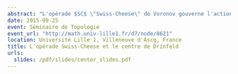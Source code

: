 ```yaml
---
abstract: "L'opérade $SC$ \"Swiss-Cheese\" de Voronov gouverne l'action d'une algèbre $D\_2$ sur une algèbre $D\_1$, où $D\_n$ est l'opérade des petits $n$-disques. Dans cet exposé, j'expliquerai comment obtenir une opérade faiblement équivalente au groupoïde fondamental de $SC$ : un premier modèle en groupoïdes qui fait intervenir le centre de Drinfeld des catégories monoïdales, et un second modèle rationel qui utilise un associateur de Drinfeld. On comparera ce second modèle à l'opérade déduite de l'homologie $H(SC)$, la différence étant expliquée par la non-formalité de $SC$."
date: 2015-09-25
event: Séminaire de Topologie
event_url: "http://math.univ-lille1.fr/d7/node/8621"
location: Université Lille 1, Villeneuve d'Ascq, France
title: L'opérade Swiss-Cheese et le centre de Drinfeld
urls:
  slides: /pdf/slides/center_slides.pdf
---
```

